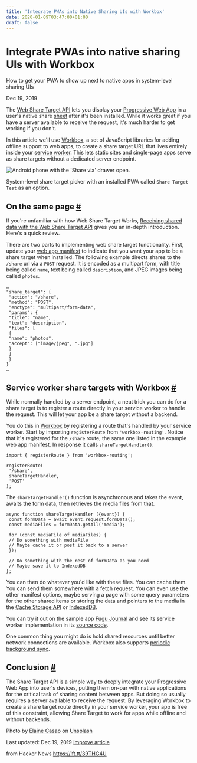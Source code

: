 ```yaml
---
title: 'Integrate PWAs into Native Sharing UIs with Workbox'
date: 2020-01-09T03:47:00+01:00
draft: false
---
```


Integrate PWAs into native sharing UIs with Workbox
===================================================

How to get your PWA to show up next to native apps in system-level sharing UIs

Dec 19, 2019

The [Web Share Target API](https://web.dev/web-share-target/) lets you display your [Progressive Web App](https://developers.google.com/web/progressive-web-apps/checklist) in a user's native share [sheet](https://material.io/develop/android/components/bottom-sheet-behavior/) after it's been installed. While it works great if you have a server available to receive the request, it's much harder to get working if you don't.

In this article we'll use [Workbox](https://developers.google.com/web/tools/workbox), a set of JavaScript libraries for adding offline support to web apps, to create a share target URL that lives entirely inside your [service worker](https://web.dev/service-workers-cache-storage/). This lets static sites and single-page apps serve as share targets without a dedicated server endpoint.

![Android phone with the 'Share via' drawer open.](https://web.dev/workbox-share-targets/wst-send.png)

System-level share target picker with an installed PWA called `Share Target Test` as an option.

On the same page [#](https://web.dev/workbox-share-targets/#on-the-same-page)
-----------------------------------------------------------------------------

If you're unfamiliar with how Web Share Target Works, [Receiving shared data with the Web Share Target API](https://web.dev/web-share-target/) gives you an in-depth introduction. Here's a quick review.

There are two parts to implementing web share target functionality. First, update your [web app manifest](https://web.dev/add-manifest/) to indicate that you want your app to be a share target when installed. The following example directs shares to the `/share` url via a `POST` request. It is encoded as a multipart form, with title being called `name`, text being called `description`, and JPEG images being called `photos`.

```
…  
"share_target": {  
 "action": "/share",  
 "method": "POST",  
 "enctype": "multipart/form-data",  
 "params": {  
 "title": "name",  
 "text": "description",  
 "files": [  
 {  
 "name": "photos",  
 "accept": ["image/jpeg", ".jpg"]  
 }  
 ]  
 }  
}  
…
```

Service worker share targets with Workbox [#](https://web.dev/workbox-share-targets/#service-worker-share-targets-with-workbox)
-------------------------------------------------------------------------------------------------------------------------------

While normally handled by a server endpoint, a neat trick you can do for a share target is to register a route directly in your service worker to handle the request. This will let your app be a share target without a backend.

You do this in [Workbox](https://developers.google.com/web/tools/workbox) by registering a route that's handled by your service worker. Start by importing `registerRoute` from `'workbox-routing'`. Notice that it's registered for the `/share` route, the same one listed in the example web app manifest. In response it calls `shareTargetHandler()`.

```
import { registerRoute } from 'workbox-routing';  
  
registerRoute(  
 '/share',  
 shareTargetHandler,  
 'POST'  
);
```

The `shareTargetHandler()` function is asynchronous and takes the event, awaits the form data, then retrieves the media files from that.

```
async function shareTargetHandler ({event}) {  
 const formData = await event.request.formData();  
 const mediaFiles = formData.getAll('media');  
  
 for (const mediaFile of mediaFiles) {  
 // Do something with mediaFile  
 // Maybe cache it or post it back to a server  
 });  
  
 // Do something with the rest of formData as you need  
 // Maybe save it to IndexedDB  
};
```

You can then do whatever you'd like with these files. You can cache them. You can send them somewhere with a fetch request. You can even use the other manifest options, maybe serving a page with some query parameters for the other shared items or storing the data and pointers to the media in the [Cache Storage API](https://developers.google.com/web/fundamentals/instant-and-offline/web-storage/cache-api) or [IndexedDB](https://developer.mozilla.org/en-US/docs/Web/API/IndexedDB_API).

You can try it out on the sample app [Fugu Journal](https://fugu-journal.web.app/) and see its service worker implementation in its [source code](https://github.com/chromeos/bridging-the-native-app-gap/blob/master/fugu-journal/src/js/service-worker.js).

One common thing you might do is hold shared resources until better network connections are available. Workbox also supports [periodic background sync](https://web.dev/periodic-background-sync/).

Conclusion [#](https://web.dev/workbox-share-targets/#conclusion)
-----------------------------------------------------------------

The Share Target API is a simple way to deeply integrate your Progressive Web App into user's devices, putting them on-par with native applications for the critical task of sharing content between apps. But doing so usually requires a server available to receive the request. By leveraging Workbox to create a share target route directly in your service worker, your app is free of this constraint, allowing Share Target to work for apps while offline and without backends.

Photo by [Elaine Casap](https://unsplash.com/@ecasap?utm_source=unsplash&utm_medium=referral&utm_content=creditCopyText) on [Unsplash](https://unsplash.com/s/photos/share?utm_source=unsplash&utm_medium=referral&utm_content=creditCopyText)

Last updated: Dec 19, 2019 [Improve article](https://github.com/GoogleChrome/web.dev/blob/master/src/site/content/en/blog/workbox-share-targets/index.md)

  
  
from Hacker News https://ift.tt/39THG4U